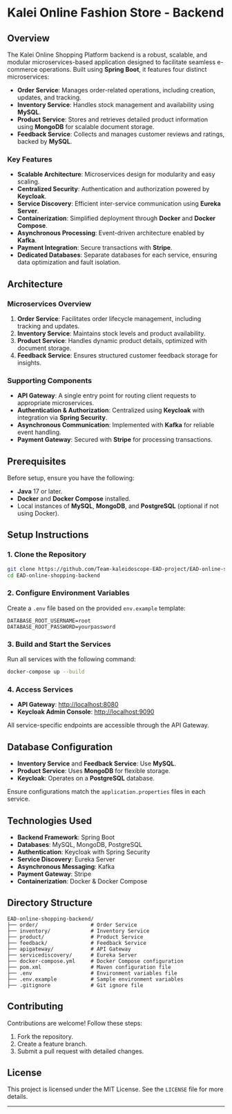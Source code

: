 # Kalei Online Fashion Store - Backend

## Overview
The Kalei Online Shopping Platform backend is a robust, scalable, and modular microservices-based application designed to facilitate seamless e-commerce operations. Built using **Spring Boot**, it features four distinct microservices:

- **Order Service**: Manages order-related operations, including creation, updates, and tracking.  
- **Inventory Service**: Handles stock management and availability using **MySQL**.  
- **Product Service**: Stores and retrieves detailed product information using **MongoDB** for scalable document storage.  
- **Feedback Service**: Collects and manages customer reviews and ratings, backed by **MySQL**.  

### Key Features
- **Scalable Architecture**: Microservices design for modularity and easy scaling.
- **Centralized Security**: Authentication and authorization powered by **Keycloak**.
- **Service Discovery**: Efficient inter-service communication using **Eureka Server**.
- **Containerization**: Simplified deployment through **Docker** and **Docker Compose**.
- **Asynchronous Processing**: Event-driven architecture enabled by **Kafka**.
- **Payment Integration**: Secure transactions with **Stripe**.
- **Dedicated Databases**: Separate databases for each service, ensuring data optimization and fault isolation.

## Architecture

### Microservices Overview
1. **Order Service**: Facilitates order lifecycle management, including tracking and updates.  
2. **Inventory Service**: Maintains stock levels and product availability.  
3. **Product Service**: Handles dynamic product details, optimized with document storage.  
4. **Feedback Service**: Ensures structured customer feedback storage for insights.

### Supporting Components
- **API Gateway**: A single entry point for routing client requests to appropriate microservices.  
- **Authentication & Authorization**: Centralized using **Keycloak** with integration via **Spring Security**.  
- **Asynchronous Communication**: Implemented with **Kafka** for reliable event handling.  
- **Payment Gateway**: Secured with **Stripe** for processing transactions.  

## Prerequisites
Before setup, ensure you have the following:
- **Java** 17 or later.
- **Docker** and **Docker Compose** installed.
- Local instances of **MySQL**, **MongoDB**, and **PostgreSQL** (optional if not using Docker).

## Setup Instructions

### 1. Clone the Repository
```bash
git clone https://github.com/Team-kaleidoscope-EAD-project/EAD-online-shopping-backend.git
cd EAD-online-shopping-backend
```

### 2. Configure Environment Variables
Create a `.env` file based on the provided `env.example` template:
```plaintext
DATABASE_ROOT_USERNAME=root
DATABASE_ROOT_PASSWORD=yourpassword
```

### 3. Build and Start the Services
Run all services with the following command:
```bash
docker-compose up --build
```

### 4. Access Services
- **API Gateway**: [http://localhost:8080](http://localhost:8080)  
- **Keycloak Admin Console**: [http://localhost:9090](http://localhost:9090)  

All service-specific endpoints are accessible through the API Gateway.

## Database Configuration
- **Inventory Service** and **Feedback Service**: Use **MySQL**.
- **Product Service**: Uses **MongoDB** for flexible storage.
- **Keycloak**: Operates on a **PostgreSQL** database.

Ensure configurations match the `application.properties` files in each service.

## Technologies Used
- **Backend Framework**: Spring Boot  
- **Databases**: MySQL, MongoDB, PostgreSQL  
- **Authentication**: Keycloak with Spring Security  
- **Service Discovery**: Eureka Server  
- **Asynchronous Messaging**: Kafka  
- **Payment Gateway**: Stripe  
- **Containerization**: Docker & Docker Compose  

## Directory Structure
```plaintext
EAD-online-shopping-backend/
├── order/                 # Order Service
├── inventory/             # Inventory Service
├── product/               # Product Service
├── feedback/              # Feedback Service
├── apigateway/            # API Gateway
├── servicediscovery/      # Eureka Server
├── docker-compose.yml     # Docker Compose configuration
├── pom.xml                # Maven configuration file
├── .env                   # Environment variables file
├── .env.example           # Sample environment variables
├── .gitignore             # Git ignore file
```

## Contributing
Contributions are welcome! Follow these steps:
1. Fork the repository.  
2. Create a feature branch.  
3. Submit a pull request with detailed changes.

## License
This project is licensed under the MIT License. See the `LICENSE` file for more details.

---
